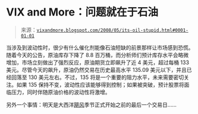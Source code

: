 <!--yml

分类：未分类

日期：2024 年 05 月 18 日 18:35:25

-->

# VIX and More：问题就在于石油

> 来源：[`vixandmore.blogspot.com/2008/05/its-oil-stupid.html#0001-01-01`](http://vixandmore.blogspot.com/2008/05/its-oil-stupid.html#0001-01-01)

当涉及到波动性时，很少有什么催化剂能像石油短缺的前景那样让市场感到恐慌。随着今天的公告，原油库存下降了 8.8 百万桶，而分析师们预计库存水平会略微增加，市场立刻做出了强烈反应，原油期货立即飙升了近 4 美元，超过每桶 133 美元。尽管今天的飙升，原油仍然交易在历史最高水平 135.09 美元以下，并且已经回落至 130 美元左右。不过，135 将是一个重要的阻力水平，未来需要密切关注。如果 135 保持不变，波动性应该能够得到控制；如果被突破，预计股票将面临压力，同时伴随原油价格的波动性将激增。

另外一个事情：明天是大西洋[飓风](http://vixandmore.blogspot.com/search/label/hurricanes)季节正式开始之前的最后一个交易日……
